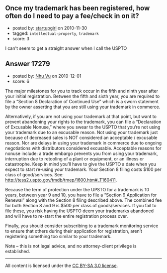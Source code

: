 ## Once my trademark has been registered, how often do I need to pay a fee/check in on it?

- posted by: [startupgirl](https://stackexchange.com/users/-1/5725-startupgirl) on 2010-11-30
- tagged: `intellectual-property`, `trademark`
- score: 3

I can't seem to get a straight answer when I call the USPTO


## Answer 17279

- posted by: [Nhu Vu](https://stackexchange.com/users/-1/5731-nhu-vu) on 2010-12-01
- score: 6

The major milestones for you to track occur in the fifth and ninth year after your initial registration.  Between the fifth and sixth year, you are required to file a “Section 8 Declaration of Continued Use” which is a sworn statement by the owner asserting that you are still using your trademark in commerce.  

Alternatively, if you are not using your trademark at that point, but want to prevent abandoning your rights to the trademark, you can file a “Declaration of Excusable Nonuse,” where you swear to the USPTO that you’re not using your trademark due to an excusable reason.  Not using your trademark just because of decreased sales is NOT considered an acceptable / excusable reason.  Nor are delays in using your trademark in commerce due to ongoing negotiations with distributors considered excusable.  Acceptable reasons for nonuse include: a trade embargo prevents you from using your trademark, interruption due to retooling of a plant or equipment, or an illness or catastrophe.  Keep in mind you’ll have to give the USPTO a date when you expect to start re-using your trademark.  Your Section 8 filing costs $100 per class of good/services.  See: http://tess2.uspto.gov/tmdb/tmep/1600.htm#_T160411.

Because the term of protection under the UPSTO for a trademark is 10 years, between year 9 and 10, you have to file a “Section 9 Application for Renewal” along with the Section 8 filing described above.  The combined fee for both Section 8 and 9 is $500 per class of goods/services.  If you fail to file these, you risk having the USPTO deem your trademarks abandoned and will have to re-start the entire registration process over.

Finally, you should consider subscribing to a trademark monitoring service to ensure that others during their application for registration, aren’t registering something too similar to your trademark.  

Note – this is not legal advice, and no attorney-client privilege is established.




---

All content is licensed under the [CC BY-SA 3.0 license](https://creativecommons.org/licenses/by-sa/3.0/).
